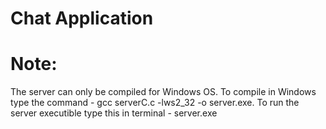 # Chat Application

# Note:
The server can only be compiled for Windows OS.
To compile in Windows type the command - gcc serverC.c -lws2_32 -o server.exe.
To run the server executible type this in terminal - server.exe

